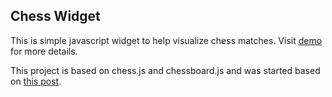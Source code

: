## Chess Widget

This is simple javascript widget to help visualize chess matches. Visit [demo](https://chessdiagram.herokuapp.com/) for more details.

This project is based on chess.js and chessboard.js and was started based on [this post](https://blog.jenyay.com/building-javascript-widget/).
